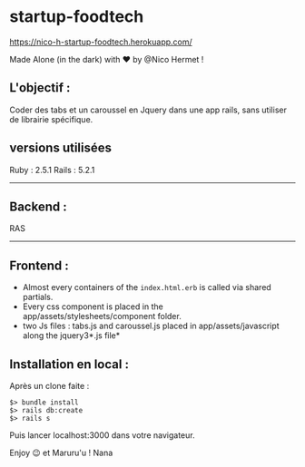 # startup-foodtech
https://nico-h-startup-foodtech.herokuapp.com/

Made Alone (in the dark) with :heart: by @Nico Hermet !


## L'objectif :
Coder des tabs et un caroussel en Jquery dans une app rails, sans utiliser de librairie spécifique.


## versions utilisées
Ruby : 2.5.1
Rails : 5.2.1


****

## Backend : 

RAS

****

## Frontend : 

* Almost every containers of the `index.html.erb` is called via shared partials.
* Every css component is placed in the app/assets/stylesheets/component folder.
* two Js files : tabs.js and caroussel.js placed in app/assets/javascript along the jquery3*.js file*


## Installation en local : 
Après un clone faite : 
```
$> bundle install
$> rails db:create
$> rails s
```
Puis lancer localhost:3000 dans votre navigateur.

Enjoy :wink:
et Maruru'u !
Nana